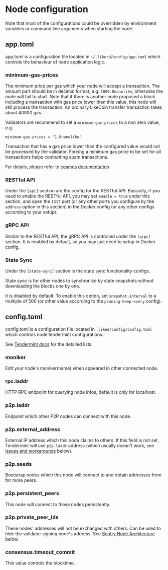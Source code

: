 # Node configuration

Note that most of the configurations could be overridden by environment variables or command line arguments when starting the node.

## app.toml

app.toml is a configuration file located in `~/.likerd/config/app.toml` which controls the behaviour of node application logic.

### minimum-gas-prices

The minimum price per gas which your node will accept a transaction. The amount part should be in decimal format, e.g. `1000.0nanolike`, otherwise the node will fail to start. Note that if there is another node proposed a block including a transaction with gas price lower than this value, this node will still process the transaction. An ordinary LikeCoin transfer transaction takes about 40000 gas.

Validators are recommend to set a `minimum-gas-prices` to a non zero value,  e.g. 

```text
minimum-gas-prices = "1.0nanolike"
```

Transaction that has a gas price lower than the configured value would not be processed by the validator. Forcing a minimum gas price to be set for all transactions helps combatting spam transactions.

For details, please refer to [cosmos documentation](https://docs.cosmos.network/v0.39/modules/auth/01_concepts.html)

### RESTful API

Under the `[api]` section are the config for the RESTful API. Basically, if you need to enable the RESTful API, you may set `enable = true` under this section, and open the `1317` port \(or any other ports you configure by the `address` option in this section\) in the Docker config \(or any other configs  according to your setup\).

### gRPC API

Similar to the RESTful API, the gRPC API is controlled under the `[grpc]` section. It is enabled by default, so you may just need to setup in Docker config.

### State Sync

Under the `[state-sync]` section is the state sync functionality configs.

State sync is for other nodes to synchronize by state snapshots without downloading the blocks one by one.

It is disabled by default. To enable this option, set `snapshot-interval` to a multiple of 500 \(or other value according to the `pruning-keep-every` config\).

## config.toml

config.toml is a configuration file located in `.liked/config/config.toml` which controls node tendermint configurations.

See [Tendermint docs](https://tendermint.com/docs/tendermint-core/configuration.html) for the detailed lists.

### moniker

Edit your node's moniker\(name\) when appeared in other connected node.

### rpc.laddr

HTTP RPC endpoint for querying node infos, default is only for localhost.

### p2p.laddr

Endpoint which other P2P nodes can connect with this node.

### p2p.external\_address

External IP address which this node claims to others. If this field is not set, Tendermint will use `p2p.laddr` address \(which usually doesn't work, see [issues and workarounds](https://github.com/likecoin/likecoin-chain/wiki/LikeCoin-Chain-Validator-101-%28Technical-Part%29#ip-address-exchange) below\).

### p2p.seeds

Bootstrap nodes which this node will connect to and obtain addresses from for more peers.

### p2p.persistent\_peers

 This node will connect to these nodes persistently.

### p2p.private\_peer\_ids

These nodes' addresses will not be exchanged with others. Can be used to hide the validator signing node's address. See [Sentry Node Architecture](https://github.com/likecoin/likecoin-chain/wiki/LikeCoin-Chain-Validator-101-%28Technical-Part%29#sentry-node-architecture) below.

### consensus.timeout\_commit

This value controls the blocktime.

